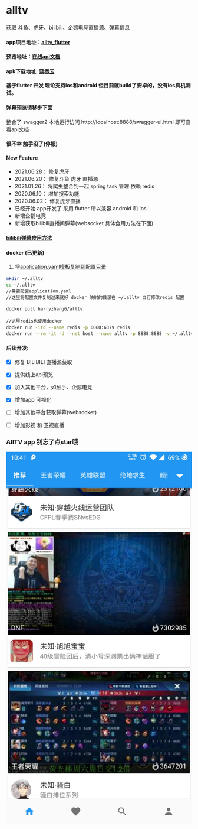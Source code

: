 # alltv
获取 斗鱼、虎牙、bilibili、企鹅电竞直播源、弹幕信息
#### app项目地址：[alltv_flutter](https://github.com/ha2ryzhang/alltv_flutter)
#### 预览地址：[在线api文档](http://debugers.com:8888/swagger-ui.html)
#### apk下载地址: [蓝奏云](https://alltv.lanzous.com/b01bexnha)
**基于flutter 开发 理论支持ios和android 但目前就build了安卓的，没有ios真机测试。**
#### 弹幕预览请移步下面
整合了 swagger2 本地运行访问 http://localhost:8888/swagger-ui.html 即可查看api文档

#### 很不幸 触手没了(停服)

#### New Feature
* 2021.06.28： 修复虎牙
* 2021.06.20： 修复斗鱼 虎牙 直播源
* 2021.01.26： 将爬虫整合到一起 spring task 管理 依赖 redis 
* 2020.06.10： 增加搜索功能
* 2020.06.02： 修复虎牙直播
* 已经开始 app开发了 采用 flutter 所以兼容 android 和 ios 
* 新增企鹅电竞
* 新增获取bilibili直播间弹幕(websocket 具体食用方法在下面)

#### [bilibili弹幕食用方法](bilibiliDanmaku.md)

#### docker (已更新)

1. 将[application.yaml模板复制到配置目录](application-tmp.yaml)
```bash
mkdir ~/.alltv
cd ~/.alltv
//需要配置application.yaml
//这里将配置文件复制过来就好 docker 映射的目录在 ~/.alltv 自行修改redis 配置
```
```bash
docker pull harryzhang6/alltv

//这里redis也使用docker
docker run -itd --name redis -p 6060:6379 redis
docker run --rm -it -d --net host --name alltv -p 8888:8888 -v ~/.alltv:/root/.alltv  harryzhang6/alltv
```
#### 后续开发:

- [x] 修复 BILIBILI 直播源获取

- [x] 提供线上api预览

- [x] 加入其他平台，如触手、企鹅电竞

- [x] 增加app 可视化

- [ ] 增加其他平台获取弹幕(websocket)
- [ ] 增加影视 和 卫视直播 


### AllTV app 别忘了点star哦
![alltv_flutter](./images/alltv.jpeg)
